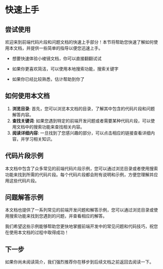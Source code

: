 # 快速上手

## 尝试使用
欢迎来到前端代码片段和问题文档的快速上手部分！本节将帮助您快速了解如何使用本文档，并提供一些简单的指导以便您迅速上手。

* 想要快速体验小棱镜文档，你可以直接翻翻试试

* 如果你更喜欢简洁，可以使用本地搜索功能，搜索关键字

* 如果你已经比较熟悉，估计帮助到你了

## 如何使用本文档
1. **浏览目录**: 首先，您可以浏览本文档的目录，了解其中包含的代码片段和问题解答内容。
2. **查找关键词**: 如果您遇到特定的前端开发问题或者需要某种代码片段，可以使用文档中的搜索功能来查找相关内容。
3. **阅读详细内容**: 一旦找到了您感兴趣的部分，可以点击相应的链接查看详细内容，并学习相关知识。

## 代码片段示例
本文档中包含了众多常见的前端代码片段示例，您可以通过浏览目录或者使用搜索功能来找到所需的代码片段。每个代码片段都会附有说明和示例，方便您理解并应用这些代码片段。

## 问题解答示例
本文档也提供了一系列常见的前端开发问题和解答示例，您可以通过浏览目录或使用搜索功能来找到您遇到的问题，并查看相应的解答。

我们希望这些示例能够帮助您更快地掌握前端开发中的常见问题和代码技巧，祝您在使用本文档的过程中取得成功！

## 下一步​
如果你尚未阅读简介，我们强烈推荐你在移步到后续文档之前返回去阅读一下。
